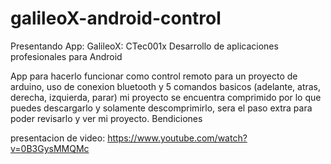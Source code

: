 # galileoX-android-control
Presentando App: GalileoX: CTec001x Desarrollo de aplicaciones profesionales para Android

App para hacerlo funcionar como control remoto para un proyecto de arduino, uso de conexion bluetooth y 5 comandos basicos (adelante, atras, derecha, izquierda, parar) 
mi proyecto se encuentra comprimido por lo que puedes descargarlo y solamente descomprimirlo,  sera el paso extra para poder revisarlo y ver mi proyecto.  Bendiciones 

presentacion de video:
https://www.youtube.com/watch?v=0B3GysMMQMc

